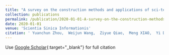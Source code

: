 ```yaml
---
title: "A survey on the construction methods and applications of sci-tech big data knowledge graph"
collection: publications
permalink: /publication/2020-01-01-A-survey-on-the-construction-methods-and-applications-of-sci-tech-big-data-knowledge-graph
date: 2020-01-01
venue: 'Scientia Sinica Informationis'
citation: ' Yuanchun Zhou,  Weijun Wang,  Ziyue Qiao,  Meng XIAO,  Yi DU, &quot;A survey on the construction methods and applications of sci-tech big data knowledge graph.&quot; Scientia Sinica Informationis, 2020.'
---
```

Use [Google Scholar](https://scholar.google.com/scholar?q=A+survey+on+the+construction+methods+and+applications+of+sci+tech+big+data+knowledge+graph){:target="_blank"} for full citation